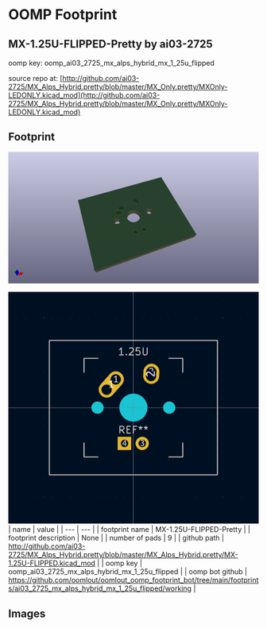 # OOMP Footprint  
## MX-1.25U-FLIPPED-Pretty  by ai03-2725  
  
oomp key: oomp_ai03_2725_mx_alps_hybrid_mx_1_25u_flipped  
  
source repo at: [http://github.com/ai03-2725/MX_Alps_Hybrid.pretty/blob/master/MX_Only.pretty/MXOnly-LEDONLY.kicad_mod](http://github.com/ai03-2725/MX_Alps_Hybrid.pretty/blob/master/MX_Only.pretty/MXOnly-LEDONLY.kicad_mod)  
## Footprint  
  
[![working_kicad_pcb_3d.png](working_kicad_pcb_3d_600.png)](working_kicad_pcb_3d.png)  
  
[![working.png](working_600.png)](working.png)  
| name | value | 
| --- | --- | 
| footprint name | MX-1.25U-FLIPPED-Pretty | 
| footprint description | None | 
| number of pads | 9 | 
| github path | http://github.com/ai03-2725/MX_Alps_Hybrid.pretty/blob/master/MX_Alps_Hybrid.pretty/MX-1.25U-FLIPPED.kicad_mod | 
| oomp key | oomp_ai03_2725_mx_alps_hybrid_mx_1_25u_flipped | 
| oomp bot github | https://github.com/oomlout/oomlout_oomp_footprint_bot/tree/main/footprints/ai03_2725_mx_alps_hybrid_mx_1_25u_flipped/working | 
## Images  
